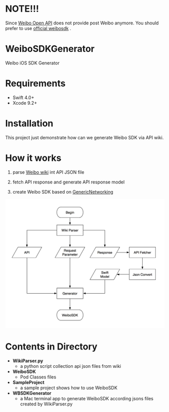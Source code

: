 # NOTE!!!

Since [Weibo Open API](http://open.weibo.com/wiki/%E5%BE%AE%E5%8D%9AAPI) does not provide post Weibo anymore. You should prefer to use [official weibosdk](https://github.com/sinaweibosdk/weibo_ios_sdk) .

# WeiboSDKGenerator
Weibo iOS SDK Generator

# Requirements

* Swift 4.0+
* Xcode 9.2+

# Installation

This project just demonstrate how can we generate Weibo SDK via API wiki.

# How it works

1. parse [Weibo wiki](http://open.weibo.com/wiki/%E5%BE%AE%E5%8D%9AAPI) int API JSON file

2. fetch API response and generate API response model

3. create Weibo SDK based on [GenericNetworking](https://github.com/alexiscn/GenericNetworking) 

![Flow](Assets/ProcessFlow.jpg)
 

# Contents in Directory

* **WikiParser.py**
  * a python script collection api json files from wiki
* **WeiboSDK**
  * Pod Classes files
* **SampleProject**
  * a sample project shows how to use WeiboSDK
* **WBSDKGenerator**
  * a Mac terminal app to generate WeiboSDK according jsons files created by WikiParser.py
  

